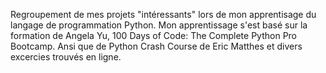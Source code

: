 Regroupement de mes projets "intéressants" lors de mon apprentisage du langage de programmation Python.
Mon apprentissage s'est basé sur la formation de Angela Yu, 100 Days of Code: The Complete Python Pro Bootcamp. 
Ansi que de Python Crash Course de Eric Matthes 
et divers excercies trouvés en ligne.
